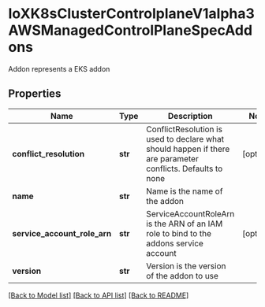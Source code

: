 # IoXK8sClusterControlplaneV1alpha3AWSManagedControlPlaneSpecAddons

Addon represents a EKS addon
## Properties
Name | Type | Description | Notes
------------ | ------------- | ------------- | -------------
**conflict_resolution** | **str** | ConflictResolution is used to declare what should happen if there are parameter conflicts. Defaults to none | [optional] 
**name** | **str** | Name is the name of the addon | 
**service_account_role_arn** | **str** | ServiceAccountRoleArn is the ARN of an IAM role to bind to the addons service account | [optional] 
**version** | **str** | Version is the version of the addon to use | 

[[Back to Model list]](../README.md#documentation-for-models) [[Back to API list]](../README.md#documentation-for-api-endpoints) [[Back to README]](../README.md)


